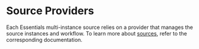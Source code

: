 # Source Providers

Each Essentials multi-instance source relies on a provider that manages the source instances and workflow. To learn more about [sources](./), refer to the corresponding documentation.

<!--@include: ./_partials/provider-airtable.md-->
<!--@include: ./_partials/provider-bluesky.md-->
<!--@include: ./_partials/provider-cloudflare-stream.md-->
<!--@include: ./_partials/provider-csv.md-->
<!--@include: ./_partials/provider-database.md-->
<!--@include: ./_partials/provider-facebook.md-->
<!--@include: ./_partials/provider-google-business-profile.md-->
<!--@include: ./_partials/provider-google-calendar.md-->
<!--@include: ./_partials/provider-google-photos.md-->
<!--@include: ./_partials/provider-google-sheets.md-->
<!--@include: ./_partials/provider-instagram.md-->
<!--@include: ./_partials/provider-linkedin.md-->
<!--@include: ./_partials/provider-rss.md-->
<!--@include: ./_partials/provider-tiktok.md-->
<!--@include: ./_partials/provider-twitter.md-->
<!--@include: ./_partials/provider-vimeo.md-->
<!--@include: ./_partials/provider-xml.md-->
<!--@include: ./_partials/provider-youtube.md-->
